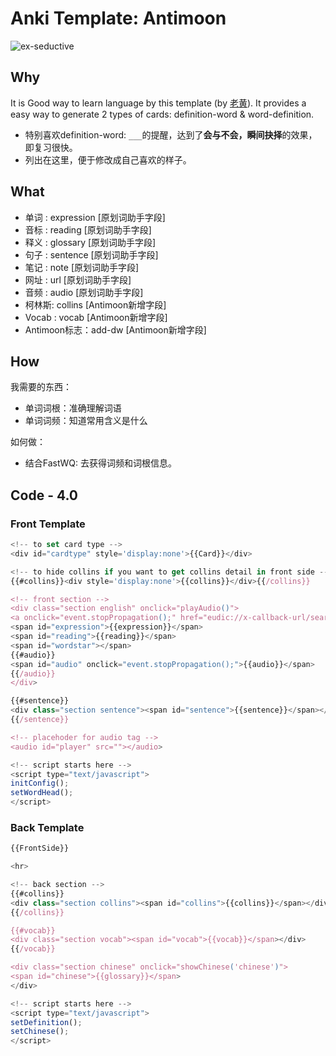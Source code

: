 # Anki Template: Antimoon


![ex-seductive](https://i.imgur.com/XkJ7T6t.png)

## Why

It is Good way to learn language by this template (by [老黄](https://www.laohuang.net/20180108/antimoon-template-3/)). It provides a easy way to generate 2 types of cards: definition-word & word-definition.

* 特别喜欢definition-word: `___`的提醒，达到了**会与不会，瞬间抉择**的效果，即复习很快。
* 列出在这里，便于修改成自己喜欢的样子。


## What 

* 单词 : expression [原划词助手字段] 
* 音标 : reading [原划词助手字段]
* 释义 : glossary [原划词助手字段]
* 句子 : sentence [原划词助手字段]
* 笔记 : note [原划词助手字段]
* 网址 : url [原划词助手字段]
* 音频 : audio [原划词助手字段]
* 柯林斯: collins [Antimoon新增字段]
* Vocab : vocab [Antimoon新增字段]
* Antimoon标志：add-dw [Antimoon新增字段]

## How

我需要的东西：

* 单词词根：准确理解词语
* 单词词频：知道常用含义是什么


如何做：

* 结合FastWQ: 去获得词频和词根信息。

## Code - 4.0 

### Front Template

``` js
<!-- to set card type -->
<div id="cardtype" style='display:none'>{{Card}}</div>

<!-- to hide collins if you want to get collins detail in front side -->
{{#collins}}<div style='display:none'>{{collins}}</div>{{/collins}}

<!-- front section -->
<div class="section english" onclick="playAudio()">
<a onclick="event.stopPropagation();" href="eudic://x-callback-url/searchword?word={{text:expression}}&x-success=anki://"><img class="icon" src="_eudict_24.png"></a>
<span id="expression">{{expression}}</span>
<span id="reading">{{reading}}</span>
<span id="wordstar"></span>
{{#audio}}
<span id="audio" onclick="event.stopPropagation();">{{audio}}</span>
{{/audio}}
</div>

{{#sentence}}
<div class="section sentence"><span id="sentence">{{sentence}}</span></div>
{{/sentence}}

<!-- placehoder for audio tag -->
<audio id="player" src=""></audio>

<!-- script starts here -->
<script type="text/javascript">
initConfig();
setWordHead();
</script>


```

### Back Template

``` js
{{FrontSide}}

<hr>

<!-- back section -->
{{#collins}}
<div class="section collins"><span id="collins">{{collins}}</span></div>
{{/collins}}

{{#vocab}}
<div class="section vocab"><span id="vocab">{{vocab}}</span></div>
{{/vocab}}

<div class="section chinese" onclick="showChinese('chinese')">
<span id="chinese">{{glossary}}</span>
</div>

<!-- script starts here -->
<script type="text/javascript">
setDefinition();
setChinese();
</script>
```
